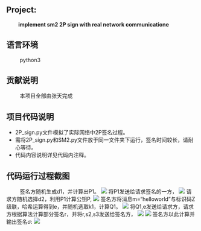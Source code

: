 ## Project:

$\qquad$**implement sm2 2P sign with real network communicatione**

## 语言环境

$\qquad$ python3

## 贡献说明

$\qquad$ 本项目全部由张天完成

## 项目代码说明

- 2P_sign.py文件模拟了实际网络中2P签名过程。
- 需将2P_sign.py和SM2.py文件放于同一文件夹下运行，签名时间较长，请耐心等待。
- 代码内容说明详见代码内注释。

## 代码运行过程截图
$\qquad$ 签名方随机生成d1，并计算出P1。
![](../%E5%9B%BE%E7%89%87/d1P1.png)
将P1发送给请求签名的一方，
![](../%E5%9B%BE%E7%89%87/P1.png)
请求方随机选择d2，利用P1计算公钥P,
![](../%E5%9B%BE%E7%89%87/d2publick.png)
签名方将消息m=“helloworld”与标识码Z级联，哈希运算得到e，并随机选取k1，计算Q1。
![](../%E5%9B%BE%E7%89%87/k1.png)
将Q1,e发送给请求方，请求方根据算法计算部分签名r，并将r,s2,s3发送给签名方，
![](../%E5%9B%BE%E7%89%87/r.png)
![](../%E5%9B%BE%E7%89%87/rs2s3.png)
签名方以此计算并输出签名$\sigma$:
![](../%E5%9B%BE%E7%89%87/sigma.png)